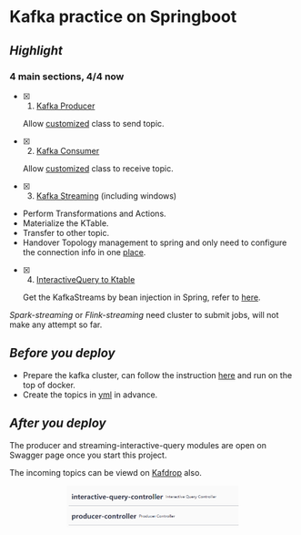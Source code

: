 


# Kafka practice on Springboot

## *Highlight*

### 4 main sections, 4/4 now

 - [x] 1. [Kafka Producer](https://github.com/saLeox/springboot-kafka-streams/tree/main/src/main/java/com/gof/springcloud/producer)
	
	Allow [customized](https://github.com/saLeox/springboot-kafka-streams/blob/main/src/main/java/com/gof/springcloud/producer/KafkaProducerConfig.java) class to send topic.
	
 - [x]  2. [Kafka Consumer](https://github.com/saLeox/springboot-kafka-streams/tree/main/src/main/java/com/gof/springcloud/consumer)
	
	Allow [customized](https://github.com/saLeox/springboot-kafka-streams/blob/main/src/main/java/com/gof/springcloud/consumer/KafkaConsumerConfig.java) class to receive topic.
	
 - [x]  3. [Kafka Streaming](https://github.com/saLeox/springboot-kafka-streams/tree/main/src/main/java/com/gof/springcloud/streams) (including windows)

 - Perform Transformations and Actions. 	 
 - Materialize the KTable.
 - Transfer to other topic.
 - Handover Topology management to spring and only need to configure the connection info in one [place](https://github.com/saLeox/springboot-kafka-streams/blob/main/src/main/java/com/gof/springcloud/streams/KafkaStreamsConfig.java).

 - [x] 4. [InteractiveQuery to Ktable](https://github.com/saLeox/springboot-kafka-streams/tree/main/src/main/java/com/gof/springcloud/interactiveQuery)
	
	Get the KafkaStreams by bean injection in Spring, refer to [here](https://github.com/saLeox/springboot-kafka-streams/blob/main/src/main/java/com/gof/springcloud/streams/query/InteractiveQueryController.java).
	
	
*Spark-streaming* or *Flink-streaming* need cluster to submit jobs, will not make any attempt so far.

## *Before you deploy*

 - Prepare the kafka cluster, can follow the instruction [here](https://github.com/saLeox/kafka-cluster-docker-usage) and run
   on the top of docker. 
 - Create the topics in [yml](https://github.com/saLeox/springboot-kafka-practice/blob/main/src/main/resources/application.yml) in advance.

## *After you deploy*
The producer and streaming-interactive-query modules are open on Swagger page once you start this project.

The incoming topics can be viewd on [Kafdrop](http://localhost:9001/) also.
<div align=center><img src="https://raw.githubusercontent.com/saLeox/photoHub/main/20210429203451.png" width="60%"/></div>
